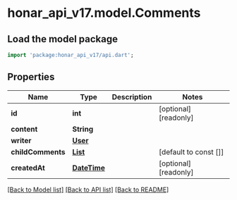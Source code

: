 # honar_api_v17.model.Comments

## Load the model package
```dart
import 'package:honar_api_v17/api.dart';
```

## Properties
Name | Type | Description | Notes
------------ | ------------- | ------------- | -------------
**id** | **int** |  | [optional] [readonly] 
**content** | **String** |  | 
**writer** | [**User**](User.md) |  | 
**childComments** | [**List<ChildComment>**](ChildComment.md) |  | [default to const []]
**createdAt** | [**DateTime**](DateTime.md) |  | [optional] [readonly] 

[[Back to Model list]](../README.md#documentation-for-models) [[Back to API list]](../README.md#documentation-for-api-endpoints) [[Back to README]](../README.md)


